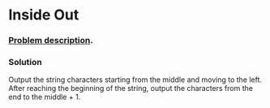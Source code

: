 # Inside Out

### [Problem description](https://www.beecrowd.com.br/judge/en/problems/view/1235).

### Solution

Output the string characters starting from the middle and moving to the left. After reaching the beginning of the string, output the characters from the end to the middle + 1.